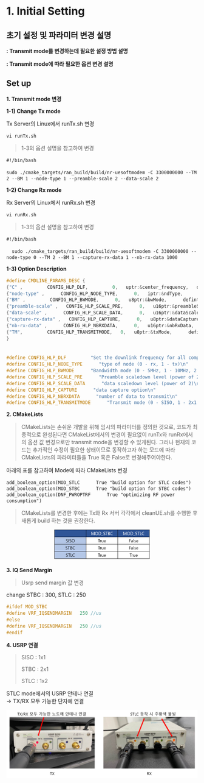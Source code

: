 #  1. Initial Setting
##  초기 설정 및 파라미터 변경 설명

**:  Transmit mode를 변경하는데 필요한 설정 방법 설명**

**: Transmit mode에 따라 필요한 옵션 변경 설명**

## Set up

**1. Transmit mode 변경**

**1-1) Change Tx mode**

Tx Server의 Linux에서 runTx.sh 변경 
```
vi runTx.sh
```
> 1-3의 옵션 설명을 참고하여 변경
```
#!/bin/bash

sudo ./cmake_targets/ran_build/build/nr-uesoftmodem -C 3300000000 --TM 2 --BM 1 --node-type 1 --preamble-scale 2 --data-scale 2
```
**1-2) Change Rx mode**

Rx Server의 Linux에서 runRx.sh 변경 
``` 
vi runRx.sh
```
> 1-3의 옵션 설명을 참고하여 변경
``` 
#!/bin/bash

  sudo ./cmake_targets/ran_build/build/nr-uesoftmodem -C 3300000000 --node-type 0 --TM 2 --BM 1 --capture-rx-data 1 --nb-rx-data 1000
```
**1-3) Option Description**
``` c
#define CMDLINE_PARAMS_DESC {
{"C" ,         CONFIG_HLP_DLF,         0,   uptr:&center_frequency,   defuintval:2680000000,   TYPE_UINT,   0},
{"node-type" ,      CONFIG_HLP_NODE_TYPE,      0,   iptr:&ndType,      defintval:-1,      TYPE_INT,   0},
{"BM" ,         CONFIG_HLP_BWMODE,      0,   u8ptr:&bwMode,      defintval:1,      TYPE_UINT8,   0},
{"preamble-scale" ,   CONFIG_HLP_SCALE_PRE,      0,   u16ptr:&preambleScale,   defintval:0,      TYPE_UINT16,   0},
{"data-scale" ,      CONFIG_HLP_SCALE_DATA,      0,   u16ptr:&dataScale,   defintval:0,      TYPE_UINT16,   0},
{"capture-rx-data" ,   CONFIG_HLP_CAPTURE,      0,   u8ptr:&dataCapture,   defintval:0,      TYPE_UINT8,   0},
{"nb-rx-data" ,      CONFIG_HLP_NBRXDATA,      0,   u16ptr:&nbRxData,   defintval:0,      TYPE_UINT16,   0},
{"TM",         CONFIG_HLP_TRANSMITMODE,   0,   u8ptr:&txMode,      defintval:0,      TYPE_UINT8,   0},
}


#define CONFIG_HLP_DLF         "Set the downlink frequency for all component carriers\n"
#define CONFIG_HLP_NODE_TYPE      "type of node (0 - rx, 1 - tx)\n"
#define CONFIG_HLP_BWMODE      "Bandwidth mode (0 - 5MHz, 1 - 10MHz, 2 - 20MHz, SCS : 15kHz (common))"
#define CONFIG_HLP_SCALE_PRE      "Preamble scaledown level (power of 2)\n"
#define CONFIG_HLP_SCALE_DATA      "data scaledown level (power of 2)\n"
#define CONFIG_HLP_CAPTURE      "data capture option\n"
#define CONFIG_HLP_NBRXDATA      "number of data to transmit\n"
#define CONFIG_HLP_TRANSMITMODE      "Transmit mode (0 - SISO, 1 - 2x1 STBC, 2 - 1x2 STLC)"
```

**2. CMakeLists**
> CMakeLists는 손쉬운 개발을 위해 임시의 파라미터를 정의한 것으로, 
 코드가 최종적으로 완성된다면 CMakeList에서의 변경이 필요없이 runTx와 runRx에서의 옵션 값 변경으로만 transmit mode을 변경할 수 있게된다.
 그러나 현재의 코드는 추가적인 수정이 필요한 상태이므로 동작하고자 하는 모드에 따라 CMakeLists의 파라미터들을 True 혹은 False로 변경해주어야한다. 

아래의 표를 참고하여 Mode에 따라 CMakeLists 변경

```
add_boolean_option(MOD_STLC      True "build option for STLC codes")
add_boolean_option(MOD_STBC      True "build option for STBC codes")
add_boolean_option(DNF_PWROPTRF      True "optimizing RF power consumption")
```
> CMakeLists를 변경한 후에는 Tx와 Rx 서버 각각에서 cleanUE.sh를 수행한 후 새롭게 build 하는 것을 권장한다.

<p align="center"><img src="https://github.com/dbwpdls22/NR_Modulation/blob/main/STLC/Figs/CMakeLists.png?raw=true" width="50%"></p>

**3. IQ Send Margin**
> Usrp send margin 값 변경

change STBC : 300, STLC : 250
```c
#ifdef MOD_STBC
#define VRF_IQSENDMARGIN   250 //us
#else
#define VRF_IQSENDMARGIN   250 //us
#endif
```
**4. USRP 연결**
> SISO : 1x1 
>
> STBC : 2x1  
> 
> STLC : 1x2

STLC mode에서의 USRP 안테나 연결  
→ TX/RX 모두 가능한 단자에 연결

<p align="center"><img src="https://github.com/dbwpdls22/NR_Modulation/blob/main/STLC/Figs/USRP.PNG?raw=true"></p>

